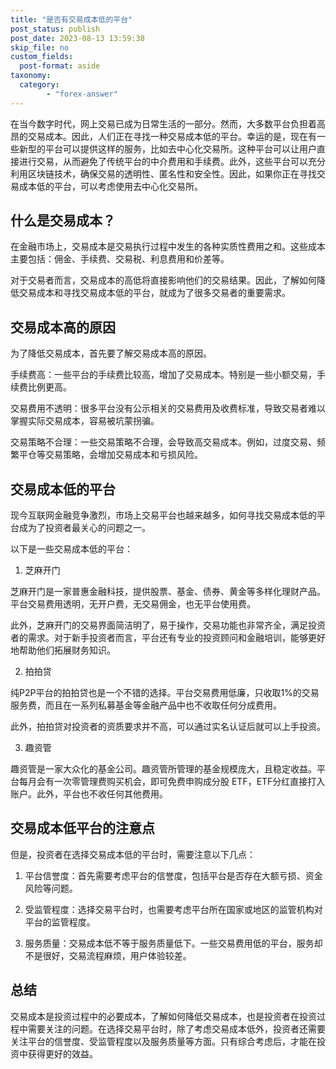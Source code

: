```yaml
---
title: "是否有交易成本低的平台"
post_status: publish
post_date: 2023-08-13 13:59:38
skip_file: no
custom_fields: 
  post-format: aside
taxonomy:
  category:
        - "forex-answer"
---
```


在当今数字时代，网上交易已成为日常生活的一部分。然而，大多数平台负担着高昂的交易成本。因此，人们正在寻找一种交易成本低的平台。幸运的是，现在有一些新型的平台可以提供这样的服务，比如去中心化交易所。这种平台可以让用户直接进行交易，从而避免了传统平台的中介费用和手续费。此外，这些平台可以充分利用区块链技术，确保交易的透明性、匿名性和安全性。因此，如果你正在寻找交易成本低的平台，可以考虑使用去中心化交易所。

## 什么是交易成本？

在金融市场上，交易成本是交易执行过程中发生的各种实质性费用之和。这些成本主要包括：佣金、手续费、交易税、利息费用和价差等。

对于交易者而言，交易成本的高低将直接影响他们的交易结果。因此，了解如何降低交易成本和寻找交易成本低的平台，就成为了很多交易者的重要需求。

## 交易成本高的原因

为了降低交易成本，首先要了解交易成本高的原因。

手续费高：一些平台的手续费比较高，增加了交易成本。特别是一些小额交易，手续费比例更高。

交易费用不透明：很多平台没有公示相关的交易费用及收费标准，导致交易者难以掌握实际交易成本，容易被坑蒙拐骗。

交易策略不合理：一些交易策略不合理，会导致高交易成本。例如，过度交易、频繁平仓等交易策略，会增加交易成本和亏损风险。

## 交易成本低的平台

现今互联网金融竞争激烈，市场上交易平台也越来越多，如何寻找交易成本低的平台成为了投资者最关心的问题之一。

以下是一些交易成本低的平台：

1. 芝麻开门

芝麻开门是一家普惠金融科技，提供股票、基金、债券、黄金等多样化理财产品。平台交易费用透明，无开户费，无交易佣金，也无平台使用费。

此外，芝麻开门的交易界面简洁明了，易于操作，交易功能也非常齐全，满足投资者的需求。对于新手投资者而言，平台还有专业的投资顾问和金融培训，能够更好地帮助他们拓展财务知识。

2. 拍拍贷

纯P2P平台的拍拍贷也是一个不错的选择。平台交易费用低廉，只收取1%的交易服务费，而且在一系列私募基金等金融产品中也不收取任何分成费用。

此外，拍拍贷对投资者的资质要求并不高，可以通过实名认证后就可以上手投资。

3. 趣资管

趣资管是一家大众化的基金公司。趣资管所管理的基金规模庞大，且稳定收益。平台每月会有一次零管理费购买机会，即可免费申购成分股 ETF，ETF分红直接打入账户。此外，平台也不收任何其他费用。

## 交易成本低平台的注意点

但是，投资者在选择交易成本低的平台时，需要注意以下几点：

1. 平台信誉度：首先需要考虑平台的信誉度，包括平台是否存在大额亏损、资金风险等问题。

2. 受监管程度：选择交易平台时，也需要考虑平台所在国家或地区的监管机构对平台的监管程度。

3. 服务质量：交易成本低不等于服务质量低下。一些交易费用低的平台，服务却不是很好，交易流程麻烦，用户体验较差。

## 总结

交易成本是投资过程中的必要成本，了解如何降低交易成本，也是投资者在投资过程中需要关注的问题。在选择交易平台时，除了考虑交易成本低外，投资者还需要关注平台的信誉度、受监管程度以及服务质量等方面。只有综合考虑后，才能在投资中获得更好的效益。 
